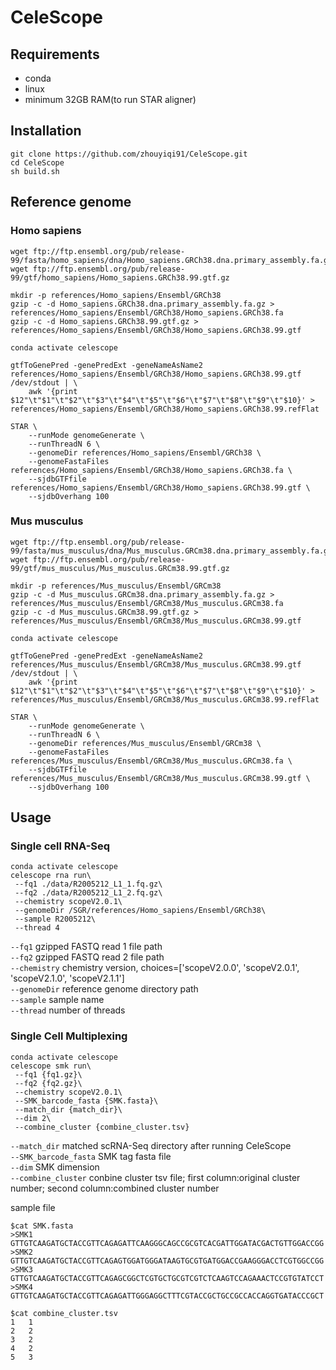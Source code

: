
# CeleScope

## Requirements

- conda
- linux
- minimum 32GB RAM(to run STAR aligner)

## Installation

```
git clone https://github.com/zhouyiqi91/CeleScope.git
cd CeleScope
sh build.sh
```

## Reference genome 

### Homo sapiens

```
wget ftp://ftp.ensembl.org/pub/release-99/fasta/homo_sapiens/dna/Homo_sapiens.GRCh38.dna.primary_assembly.fa.gz
wget ftp://ftp.ensembl.org/pub/release-99/gtf/homo_sapiens/Homo_sapiens.GRCh38.99.gtf.gz

mkdir -p references/Homo_sapiens/Ensembl/GRCh38
gzip -c -d Homo_sapiens.GRCh38.dna.primary_assembly.fa.gz > references/Homo_sapiens/Ensembl/GRCh38/Homo_sapiens.GRCh38.fa
gzip -c -d Homo_sapiens.GRCh38.99.gtf.gz > references/Homo_sapiens/Ensembl/GRCh38/Homo_sapiens.GRCh38.99.gtf

conda activate celescope

gtfToGenePred -genePredExt -geneNameAsName2 references/Homo_sapiens/Ensembl/GRCh38/Homo_sapiens.GRCh38.99.gtf /dev/stdout | \
    awk '{print $12"\t"$1"\t"$2"\t"$3"\t"$4"\t"$5"\t"$6"\t"$7"\t"$8"\t"$9"\t"$10}' > references/Homo_sapiens/Ensembl/GRCh38/Homo_sapiens.GRCh38.99.refFlat

STAR \
    --runMode genomeGenerate \
    --runThreadN 6 \
    --genomeDir references/Homo_sapiens/Ensembl/GRCh38 \
    --genomeFastaFiles references/Homo_sapiens/Ensembl/GRCh38/Homo_sapiens.GRCh38.fa \
    --sjdbGTFfile references/Homo_sapiens/Ensembl/GRCh38/Homo_sapiens.GRCh38.99.gtf \
    --sjdbOverhang 100
```

### Mus musculus

```
wget ftp://ftp.ensembl.org/pub/release-99/fasta/mus_musculus/dna/Mus_musculus.GRCm38.dna.primary_assembly.fa.gz
wget ftp://ftp.ensembl.org/pub/release-99/gtf/mus_musculus/Mus_musculus.GRCm38.99.gtf.gz

mkdir -p references/Mus_musculus/Ensembl/GRCm38
gzip -c -d Mus_musculus.GRCm38.dna.primary_assembly.fa.gz > references/Mus_musculus/Ensembl/GRCm38/Mus_musculus.GRCm38.fa
gzip -c -d Mus_musculus.GRCm38.99.gtf.gz > references/Mus_musculus/Ensembl/GRCm38/Mus_musculus.GRCm38.99.gtf

conda activate celescope

gtfToGenePred -genePredExt -geneNameAsName2 references/Mus_musculus/Ensembl/GRCm38/Mus_musculus.GRCm38.99.gtf /dev/stdout | \
    awk '{print $12"\t"$1"\t"$2"\t"$3"\t"$4"\t"$5"\t"$6"\t"$7"\t"$8"\t"$9"\t"$10}' > references/Mus_musculus/Ensembl/GRCm38/Mus_musculus.GRCm38.99.refFlat

STAR \
    --runMode genomeGenerate \
    --runThreadN 6 \
    --genomeDir references/Mus_musculus/Ensembl/GRCm38 \
    --genomeFastaFiles references/Mus_musculus/Ensembl/GRCm38/Mus_musculus.GRCm38.fa \
    --sjdbGTFfile references/Mus_musculus/Ensembl/GRCm38/Mus_musculus.GRCm38.99.gtf \
    --sjdbOverhang 100
```

## Usage

### Single cell RNA-Seq

```
conda activate celescope
celescope rna run\   
 --fq1 ./data/R2005212_L1_1.fq.gz\
 --fq2 ./data/R2005212_L1_2.fq.gz\
 --chemistry scopeV2.0.1\
 --genomeDir /SGR/references/Homo_sapiens/Ensembl/GRCh38\
 --sample R2005212\
 --thread 4
```

`--fq1` gzipped FASTQ read 1 file path  
`--fq2` gzipped FASTQ read 2 file path  
`--chemistry` chemistry version, choices=['scopeV2.0.0', 'scopeV2.0.1', 'scopeV2.1.0', 'scopeV2.1.1']  
`--genomeDir` reference genome directory path  
`--sample` sample name  
`--thread` number of threads


### Single Cell Multiplexing

```
conda activate celescope
celescope smk run\   
 --fq1 {fq1.gz}\
 --fq2 {fq2.gz}\
 --chemistry scopeV2.0.1\
 --SMK_barcode_fasta {SMK.fasta}\
 --match_dir {match_dir}\
 --dim 2\
 --combine_cluster {combine_cluster.tsv}
```

`--match_dir` matched scRNA-Seq directory after running CeleScope  
`--SMK_barcode_fasta` SMK tag fasta file  
`--dim` SMK dimension  
`--combine_cluster` conbine cluster tsv file; first column:original cluster number; second column:combined cluster number  

sample file

```
$cat SMK.fasta
>SMK1
GTTGTCAAGATGCTACCGTTCAGAGATTCAAGGGCAGCCGCGTCACGATTGGATACGACTGTTGGACCGG
>SMK2
GTTGTCAAGATGCTACCGTTCAGAGTGGATGGGATAAGTGCGTGATGGACCGAAGGGACCTCGTGGCCGG
>SMK3
GTTGTCAAGATGCTACCGTTCAGAGCGGCTCGTGCTGCGTCGTCTCAAGTCCAGAAACTCCGTGTATCCT
>SMK4
GTTGTCAAGATGCTACCGTTCAGAGATTGGGAGGCTTTCGTACCGCTGCCGCCACCAGGTGATACCCGCT

$cat combine_cluster.tsv 
1	1
2	2
3	2
4	2
5	3
```



